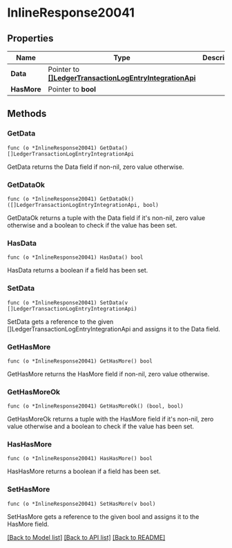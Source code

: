 # InlineResponse20041

## Properties

Name | Type | Description | Notes
------------ | ------------- | ------------- | -------------
**Data** | Pointer to [**[]LedgerTransactionLogEntryIntegrationApi**](LedgerTransactionLogEntryIntegrationAPI.md) |  | 
**HasMore** | Pointer to **bool** |  | 

## Methods

### GetData

`func (o *InlineResponse20041) GetData() []LedgerTransactionLogEntryIntegrationApi`

GetData returns the Data field if non-nil, zero value otherwise.

### GetDataOk

`func (o *InlineResponse20041) GetDataOk() ([]LedgerTransactionLogEntryIntegrationApi, bool)`

GetDataOk returns a tuple with the Data field if it's non-nil, zero value otherwise
and a boolean to check if the value has been set.

### HasData

`func (o *InlineResponse20041) HasData() bool`

HasData returns a boolean if a field has been set.

### SetData

`func (o *InlineResponse20041) SetData(v []LedgerTransactionLogEntryIntegrationApi)`

SetData gets a reference to the given []LedgerTransactionLogEntryIntegrationApi and assigns it to the Data field.

### GetHasMore

`func (o *InlineResponse20041) GetHasMore() bool`

GetHasMore returns the HasMore field if non-nil, zero value otherwise.

### GetHasMoreOk

`func (o *InlineResponse20041) GetHasMoreOk() (bool, bool)`

GetHasMoreOk returns a tuple with the HasMore field if it's non-nil, zero value otherwise
and a boolean to check if the value has been set.

### HasHasMore

`func (o *InlineResponse20041) HasHasMore() bool`

HasHasMore returns a boolean if a field has been set.

### SetHasMore

`func (o *InlineResponse20041) SetHasMore(v bool)`

SetHasMore gets a reference to the given bool and assigns it to the HasMore field.


[[Back to Model list]](../README.md#documentation-for-models) [[Back to API list]](../README.md#documentation-for-api-endpoints) [[Back to README]](../README.md)


